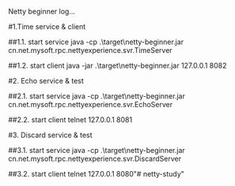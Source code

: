 
Netty beginner log...

#1.Time service & client

##1.1. start service 
java -cp .\target\netty-beginner.jar cn.net.mysoft.rpc.nettyexperience.svr.TimeServer

##1.2. start client
java -jar .\target\netty-beginner.jar 127.0.0.1 8082

#2. Echo service & test

##2.1. start service
java -cp .\target\netty-beginner.jar cn.net.mysoft.rpc.nettyexperience.svr.EchoServer

##2.2. start client
telnet 127.0.0.1 8081

#3. Discard service & test

##3.1. start service
java -cp .\target\netty-beginner.jar cn.net.mysoft.rpc.nettyexperience.svr.DiscardServer

##3.2. start client
telnet 127.0.0.1 8080"# netty-study" 
